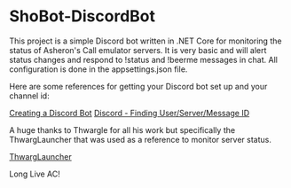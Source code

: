 # ShoBot-DiscordBot

This project is a simple Discord bot written in .NET Core for monitoring the status of Asheron's Call emulator servers. It is very basic and will alert status changes and respond to !status and !beerme messages in chat. All configuration is done in the appsettings.json file.

Here are some references for getting your Discord bot set up and your channel id:

[Creating a Discord Bot](https://discord.foxbot.me/docs/guides/getting_started/intro.html)
[Discord - Finding User/Server/Message ID](https://support.discordapp.com/hc/en-us/articles/206346498-Where-can-I-find-my-User-Server-Message-ID-)

A huge thanks to Thwargle for all his work but specifically the ThwargLauncher that was used as a reference to monitor server status.

[ThwargLauncher](https://github.com/Thwargle/ThwargLauncher) 

Long Live AC!